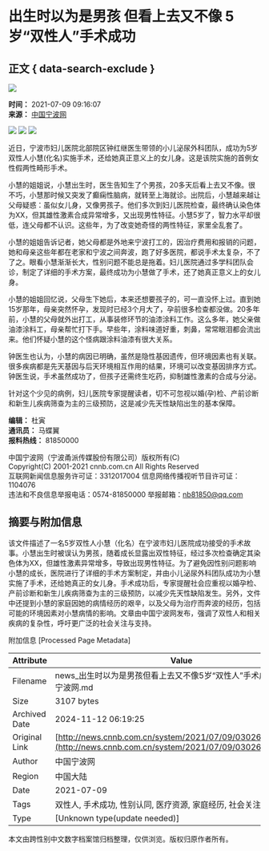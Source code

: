 # 出生时以为是男孩 但看上去又不像 5岁“双性人”手术成功

## 正文 { data-search-exclude }


![](http://news.cnnb.com.cn/packages/2015/images/1_2.jpg)

**时间：** 2021-07-09 09:16:07  
**来源：** [中国宁波网](http://daily.cnnb.com.cn/nbwb/html/2021-07/09/content_1280251.htm?div=-1)  

![](http://news.cnnb.com.cn/packages/2015/images/1_14.jpg) ![](http://news.cnnb.com.cn/packages/2015/images/1_15.jpg) ![](http://news.cnnb.com.cn/packages/2015/images/1_16.png)

近日，宁波市妇儿医院北部院区钟红继医生带领的小儿泌尿外科团队，成功为5岁双性人小慧(化名)实施手术，还给她真正意义上的女儿身。这是该院实施的首例女性假两性畸形手术。

小慧的姐姐说，小慧出生时，医生告知生了个男孩，20多天后看上去又不像。很不巧，小慧那时候又突发了癫痫性脑病，就转至上海就诊。出院后，小慧越来越让父母疑惑：虽似女儿身，又像男孩子。他们多次到妇儿医院检查，最终确认染色体为XX，但其雄性激素合成异常增多，又出现男性特征。小慧5岁了，智力水平却很低，连父母都不认识。这些年，为了改变她奇怪的两性特征，家里全乱套了。

小慧的姐姐告诉记者，她父母都是外地来宁波打工的，因治疗费用和报销的问题，她和母亲这些年都在老家和宁波之间奔波，跑了好多医院，都说手术太复杂，不了了之。眼看小慧渐渐长大，性别问题不能总是拖着。妇儿医院通过多学科团队会诊，制定了详细的手术方案，最终成功为小慧做了手术，还了她真正意义上的女儿身。

小慧的姐姐回忆说，父母生下她后，本来还想要孩子的，可一直没怀上过。直到她15岁那年，母亲突然怀孕，发现时已经3个月大了，孕前很多检查都没做。20多年前，小慧的父母就外出打工，从事装修环节的油漆涂料工作。这么多年，她父亲做油漆涂料工，母亲帮忙打下手。早些年，涂料味道好重，刺鼻，常常眼泪都会流出来。他们怀疑小慧的这个怪病跟涂料油漆有很大关系。

钟医生也认为，小慧的病因已明确，虽然是隐性基因遗传，但环境因素也有关联。很多疾病都是先天基因与后天环境相互作用的结果，环境可以改变基因排序方式。钟医生说，手术虽然成功了，但孩子还需终生吃药，抑制雄性激素的合成与分泌。

针对这个少见的病例，妇儿医院专家提醒读者，切不可忽视以婚(孕)检、产前诊断和新生儿疾病筛查为主的三级预防，这是减少先天性缺陷出生的基本保障。

**编辑：** 杜寅  
**通讯员：** 马蝶翼  
**报料热线：** 81850000  

中国宁波网（宁波甬派传媒股份有限公司）版权所有(C)  
Copyright(C) 2001-2021 cnnb.com.cn All Rights Reserved  
互联网新闻信息服务许可证：3312017004 信息网络传播视听节目许可证：1104076  
违法和不良信息举报电话：0574-81850000 举报邮箱：nb81850@qq.com  

## 摘要与附加信息

<!-- tcd_abstract -->
该文件描述了一名5岁双性人小慧（化名）在宁波市妇儿医院成功接受的手术故事。小慧出生时被误认为男孩，随着成长显露出双性特征，经过多次检查确定其染色体为XX，但雄性激素异常增多，导致出现男性特征。为了避免因性别问题影响小慧的成长，医院进行了详细的手术方案制定，并由小儿泌尿外科团队成功为小慧实施了手术，还给她真正的女儿身。手术成功后，专家提醒社会应重视以婚孕检、产前诊断和新生儿疾病筛查为主的三级预防，以减少先天性缺陷发生。另外，文件中还提到小慧的家庭因她的病情经历的艰辛，以及父母为治疗而奔波的经历，包括可能的环境因素对小慧病情的影响。文章由中国宁波网发布，强调了双性人和相关疾病的复杂性，呼吁更广泛的社会关注与支持。
<!-- tcd_abstract_end -->

附加信息 [Processed Page Metadata]

| Attribute       | Value                                  |
|-----------------|----------------------------------------|
| Filename        | news_出生时以为是男孩但看上去又不像5岁“双性人”手术成功_-_中国宁波网.md                             |
| Size            | 3107 bytes                           |
| Archived Date   | 2024-11-12 06:19:25                             |
| Original Link   | [http://news.cnnb.com.cn/system/2021/07/09/030267388.shtml](http://news.cnnb.com.cn/system/2021/07/09/030267388.shtml)                       |
| Author          | 中国宁波网                               |
| Region          | 中国大陆                               |
| Date            | 2021-07-09                                 |
| Tags            | 双性人, 手术成功, 性别认同, 医疗资源, 家庭经历, 社会关注                                 |
| Type            | [Unknown type(update needed)]                                 |
<!-- tcd_table_end -->

本文由跨性别中文数字档案馆归档整理，仅供浏览。版权归原作者所有。
